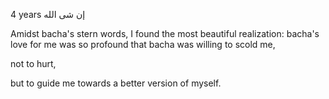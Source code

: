 
4 years إن شى الله

Amidst bacha's stern words, 
I found the most beautiful realization: bacha's love for me was so profound that bacha was willing to scold me, 

not to hurt, 

but to guide me towards a better version of myself.




